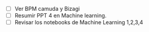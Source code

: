 - [ ] Ver BPM camuda y Bizagi
- [ ] Resumir PPT 4 en Machine learning.
- [ ] Revisar los notebooks de Machine Learning 1,2,3,4